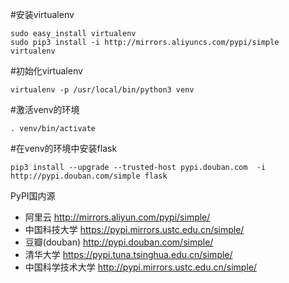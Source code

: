 
#安装virtualenv

```
sudo easy_install virtualenv
sudo pip3 install -i http://mirrors.aliyuncs.com/pypi/simple virtualenv
```

#初始化virtualenv

```
virtualenv -p /usr/local/bin/python3 venv
```

#激活venv的环境
```
. venv/bin/activate
```

#在venv的环境中安装flask
```
pip3 install --upgrade --trusted-host pypi.douban.com  -i  http://pypi.douban.com/simple flask
```
PyPI国内源
* 阿里云 http://mirrors.aliyun.com/pypi/simple/
* 中国科技大学 https://pypi.mirrors.ustc.edu.cn/simple/
* 豆瓣(douban) http://pypi.douban.com/simple/
* 清华大学 https://pypi.tuna.tsinghua.edu.cn/simple/
* 中国科学技术大学 http://pypi.mirrors.ustc.edu.cn/simple/


